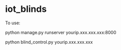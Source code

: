 # iot_blinds
To use: 

python manage.py runserver yourip.xxx.xxx.xxx:8000

python blind_control.py yourip.xxx.xxx.xxx
